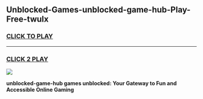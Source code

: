 
## Unblocked-Games-unblocked-game-hub-Play-Free-twulx
<h3>
<a href="https://premium76.site?title=unblocked-game-hub&ref=23A">CLICK TO PLAY</a></h3>
<hr>

<h3>
<a href="https://premium76.site?title=unblocked-game-hub&ref=23A">CLICK 2 PLAY</a>
  
</h3>

<a href="https://premium76.site?title=unblocked-game-hub&ref=23A"><img src="https://clearcache.store/games.png"></a>


**unblocked-game-hub games unblocked: Your Gateway to Fun and Accessible Online Gaming**
